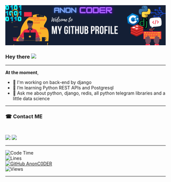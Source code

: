 <img src="https://github.com/AnonC0DER/AnonC0DER/raw/main/welcome.png">

### Hey there <img src="https://media.giphy.com/media/WUlplcMpOCEmTGBtBW/giphy.gif" width="30">

---

**At the moment**, 
<br>
- 🐍 I'm working on back-end by django 
- 🌱 I’m learning Python REST APIs and Postgresql 
- 💬 Ask me about python, django, redis, all python telegram libraries and a little data science

---

### ☎ Contact ME 
<br>

<a href="https://t.me/AnonC0DER"><img src="https://img.icons8.com/dusk/48/000000/telegram-app.png"/></a>
<a href="mailto:ANONCODER@TUTANOTA.COM">
<img src="https://img.icons8.com/external-kiranshastry-lineal-color-kiranshastry/48/000000/external-email-advertising-kiranshastry-lineal-color-kiranshastry-5.png"/></a>

---

![Code Time](https://img.shields.io/badge/Code%20Time-6120%20hrs-black?style=for-the-badge&logo=appveyor)
<br>
![Lines](https://img.shields.io/badge/From%20Hello%20World%20I%27ve%20Written-80920%20Thousand%20lines%20of%20code-black?style=for-the-badge&logo=appveyor)
<br>
[![GitHub AnonC0DER](https://img.shields.io/github/followers/AnonC0DER?label=follow&style=for-the-badge&logo=appveyor)](https://github.com/AnonC0DER)
<br>
![Views](https://visitor-badge.laobi.icu/badge?page_id=AnonC0DER.AnonC0DER?)

---
